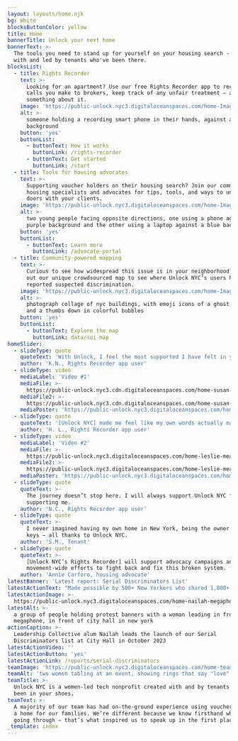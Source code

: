 ```yaml
---
layout: layouts/home.njk
bg: White
blocksButtonColor: yellow
title: Home
bannerTitle: Unlock your next home
bannerText: >-
  The tools you need to stand up for yourself on your housing search - created
  with and led by tenants who've been there.
blocksList:
  - title: Rights Recorder
    text: >-
      Looking for an apartment? Use our free Rights Recorder app to record phone
      calls you make to brokers, keep track of any unfair treatment – and do
      something about it.
    image: 'https://public-unlock.nyc3.digitaloceanspaces.com/home-Image 1.png'
    alt: >-
      someone holding a recording smart phone in their hands, against a yellow
      background
    button: 'yes'
    buttonList:
      - buttonText: How it works
        buttonLink: /rights-recorder
      - buttonText: Get started
        buttonLink: /start
  - title: Tools for housing advocates
    text: >-
      Supporting voucher holders on their housing search? Join our community of
      housing specialists and advocates for tips, tools, and ways to unlock more
      doors with your clients.
    image: 'https://public-unlock.nyc3.digitaloceanspaces.com/home-Image 2.png'
    alt: >-
      two young people facing opposite directions, one using a phone against a
      purple background and the other using a laptop against a blue background
    button: 'yes'
    buttonList:
      - buttonText: Learn more
        buttonLink: /advocate-portal
  - title: Community-powered mapping
    text: >-
      Curious to see how widespread this issue is in your neighborhood? Check
      out our unique crowdsourced map to see where Unlock NYC’s users have
      reported suspected discrimination.
    image: 'https://public-unlock.nyc3.digitaloceanspaces.com/home-Image 3.png'
    alt: >-
      photograph collage of nyc buildings, with emoji icons of a ghost, a key,
      and a thumbs down in colorful bubbles
    button: 'yes'
    buttonList:
      - buttonText: Explore the map
        buttonLink: data/soi-map
homeSlider:
  - slideType: quote
    quoteText: 'With Unlock, I feel the most supported I have felt in years.'
    author: 'K.N., Rights Recorder app user'
  - slideType: video
    mediaLabel: 'Video #1'
    mediaFile: >-
      https://public-unlock.nyc3.cdn.digitaloceanspaces.com/home-susan-n-leadership-collective.webm
    mediaFile2: >-
      https://public-unlock.nyc3.cdn.digitaloceanspaces.com/home-susan-n-leadership-collective.mp4
    mediaPoster: 'https://public-unlock.nyc3.digitaloceanspaces.com/home-susan-poster.webp'
  - slideType: quote
    quoteText: '[Unlock NYC] made me feel like my own words actually matter.'
    author: 'H. L., Rights Recorder app user'
  - slideType: video
    mediaLabel: 'Video #2'
    mediaFile: >-
      https://public-unlock.nyc3.digitaloceanspaces.com/home-leslie-meadows-dear-voucher-holders.webm
    mediaFile2: >-
      https://public-unlock.nyc3.digitaloceanspaces.com/home-leslie-meadows-dear-voucher-holders.mp4
    mediaPoster: 'https://public-unlock.nyc3.digitaloceanspaces.com/home-leslie-poster.webp'
  - slideType: quote
    quoteText: >-
      The journey doesn’t stop here. I will always support Unlock NYC for
      supporting me.
    author: 'N.C., Rights Recorder app user'
  - slideType: quote
    quoteText: >-
      I never imagined having my own home in New York, being the owner of my own
      keys – all thanks to Unlock NYC.
    author: 'S.M., Tenant'
  - slideType: quote
    quoteText: >-
      [Unlock NYC’s Rights Recorder] will support advocacy campaigns and
      movement-wide efforts to fight back and fix this broken system.
    author: 'Annie Carforo, housing advocate'
latestBanner: 'Latest report: Serial Discriminators List'
latestActionText: "Made possible by 500+ New Yorkers who shared 1,800+ tips of suspected SOI discrimination across all five boroughs, our inaugural Serial Discriminators List shines a light on who is locking voucher holders out of housing –\_and how we can hold them accountable."
latestActionImage: >-
  https://public-unlock.nyc3.digitaloceanspaces.com/home-nailah-megaphone-rally-protest.jpeg
latestAlt: >-
  a group of people holding protest banners with a woman leading in front with a
  megaphone, in front of city hall in new york
actionCaption: >-
  Leadership Collective alum Nailah leads the launch of our Serial
  Discriminators list at City Hall in October 2023
latestActionVideo: ''
latestActionButton: 'yes'
latestActionLink: /reports/serial-discriminators
teamImage: 'https://public-unlock.nyc3.digitaloceanspaces.com/home-team-table.png'
teamAlt: 'two women tabling at an event, showing rings that say "love" and "train"'
teamTitle: >-
  Unlock NYC is a women-led tech nonprofit created with and by tenants who’ve
  been in your shoes.
teamText: >-
  A majority of our team has had on-the-ground experience using vouchers to find
  a home for our families. We’re different because we know firsthand what you’re
  going through – that’s what inspired us to speak up in the first place.
_template: index
---
```


